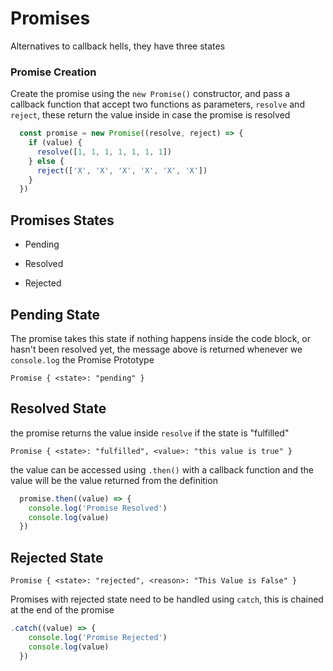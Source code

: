 # Promises

Alternatives to callback hells, they have three states 

### Promise Creation

Create the promise using the `new Promise()` constructor, and pass a callback function that accept two functions as parameters, `resolve` and `reject`, these return the value inside in case the promise is resolved

```javascript
  const promise = new Promise((resolve, reject) => {
    if (value) {
      resolve([1, 1, 1, 1, 1, 1, 1])
    } else {
      reject(['X', 'X', 'X', 'X', 'X', 'X'])
    }
  })
```

## Promises States

- Pending

- Resolved

- Rejected

## Pending State

The promise takes this state if nothing happens inside the code block, or hasn't been resolved yet, the message above is returned whenever we `console.log` the Promise Prototype

`Promise { <state>: "pending" }`

## Resolved State

the promise returns the value inside `resolve` if the state is "fulfilled" 

`Promise { <state>: "fulfilled", <value>: "this value is true" }`

the value can be accessed using `.then()` with a callback function and the value will be the value returned from the definition

```javascript
  promise.then((value) => {
    console.log('Promise Resolved')
    console.log(value)
  })
```

## Rejected State

`Promise { <state>: "rejected", <reason>: "This Value is False" }`

Promises with rejected state need to be handled using `catch`, this is chained at the end of the promise 

```javascript
.catch((value) => {
    console.log('Promise Rejected')
    console.log(value)
  })
```


